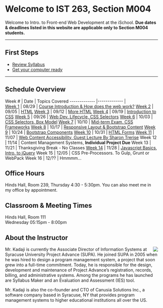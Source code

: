 # Welcome to IST 263, Section M004
Welcome to Intro. to Front-end Web Development at the iSchool. **Due dates & deadlines listed in this website are applicable only to Section M004 students.**

---

## First Steps  ##


- [Review Syllabus](./syllabus)
- [Get your computer ready](./computer-setup)

---  

## Schedule Overview


 Week # | Date | Topics Covered 
 -------------  |-------------  |   
[Week 1](schedule/week01.md) | 08/29 | [Course Introduction & How does the web work?](schedule/week01.md)
[Week 2](schedule/week02.md) | 09/05 | [HTML](schedule/week02.md)
[Week 3](schedule/week03.md) | 09/12 | [More HTML](schedule/week03.md)
[Week 4](schedule/week04.md) | 09/19 | [Introduction to CSS](schedule/week04.md)
[Week 5](schedule/week05.md) | 09/26 | [Web Dev. Lifecycle, CSS Selectors](schedule/week05.md)
[Week 6](schedule/week06.md) | 10/03 | [CSS Selectors, Box Model](schedule/week06.md)
[Week 7](schedule/week07.md) | 10/10 | [Mid-term Exam, CSS Frameworks](schedule/week07.md)
[Week 8](schedule/week08.md) | 10/17 | [Responsive Layout & Bootstrap Content](schedule/week08.md)
[Week 9](schedule/week09.md) | 10/24 | [Bootstrap Components](schedule/week09.md)
[Week 10](schedule/week10.md) | 10/31 | [HTML Forms](schedule/week10.md)
[Week 11](schedule/week11.md) | 11/07 | [Web Content Accessibility, Guest Lecture By Sharon Trerise](schedule/week11.md)
Week 12 | 11/14 | Content Management Systems, **Individual Project Due**
Week 13 | 11/21 | Thanksgiving Break - No Classes
[Week 14](schedule/week14.md) | 11/28 | [Javascript Basics, Intro. to jQuery](schedule/week14.md)
Week 15 | 12/05 | CSS Pre-Processors. To Gulp, Grunt or WebPack
Week 16 | 12/?? | Hmmmm...


## Office Hours
Hinds Hall, Room 239, Thursday 4:30 - 5:30pm. You can also meet me in my office by appointment.



## Classroom & Meeting Times
Hinds Hall, Room 111   
Wednesday 05:15pm - 8:00pm

## About the Instructor

<p><img src="http://ist256.syr.edu/images/kadaji.jpg" align="right">Mr. Kadaji is currently the Associate Director of Information Systems at Syracuse University Project Advance (SUPA). He joined SUPA in 2005 when he was hired to design a program management system, a project that soon grew into a full-time commitment. Today, he is responsible for the design, development and maintenance of Project Advance’s registration, records, billing, and administrative systems. Among the programs he has launched are Syllabus Maker and an Evaluation and Assessment (IES) tool. </p>

Mr. Kadaji is also the co-founder and CTO of Canusia Solutions Inc., a software company based in Syracuse, NY that provides program management systems to higher educational institutions all over the US. 